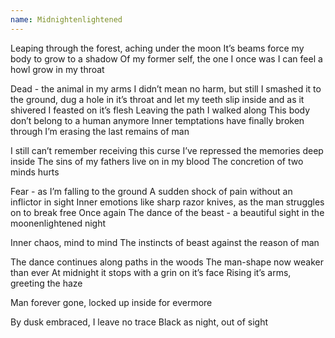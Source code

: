 ```yaml
---
name: Midnightenlightened
---
```


Leaping through the forest, aching under the moon
It’s beams force my body to grow to a shadow
Of my former self, the one I once was
I can feel a howl grow in my throat

Dead - the animal in my arms
I didn’t mean no harm,
but still I smashed it to the ground,
dug a hole in it’s throat
and let my teeth slip inside
and as it shivered I feasted on it’s flesh
Leaving the path I walked along
This body don’t belong to a human anymore
Inner temptations have finally broken through
I’m erasing the last remains of man

I still can’t remember receiving this curse
I’ve repressed the memories deep inside
The sins of my fathers live on in my blood
The concretion of two minds hurts

Fear - as I’m falling to the ground
A sudden shock of pain
without an inflictor in sight
Inner emotions like sharp razor knives,
as the man struggles on to break free
Once again
The dance of the beast -
a beautiful sight in the moonenlightened night

Inner chaos, mind to mind
The instincts of beast
against the reason of man

The dance continues along paths in the woods
The man-shape now weaker than ever
At midnight it stops with a grin on it’s face
Rising it’s arms, greeting the haze

Man forever gone,
locked up inside for evermore

By dusk embraced, I leave no trace
Black as night, out of sight